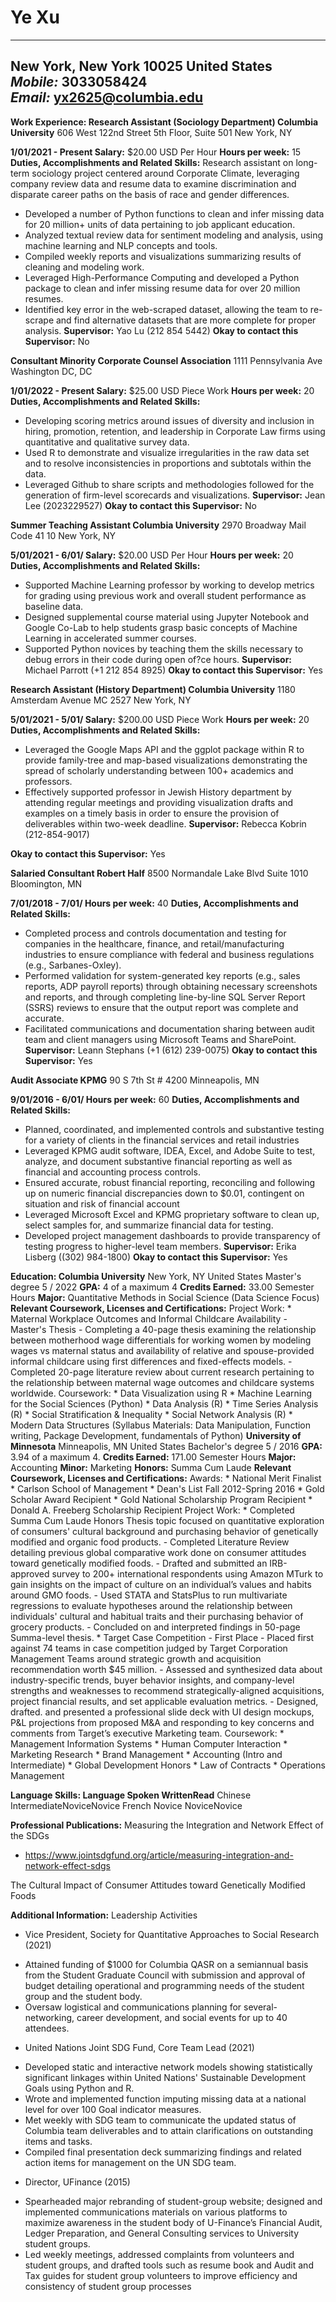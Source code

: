 Ye Xu
==========

----
New York, New York 10025 United States  
*Mobile:* 3033058424  
*Email:* yx2625@columbia.edu  
---
**Work Experience:
Research Assistant (Sociology Department)
Columbia University**
606 West 122nd Street
5th Floor, Suite 501
New York, NY

**1/01/2021 - Present
Salary:** $20.00 USD Per Hour
**Hours per week:** 15
**Duties, Accomplishments and Related Skills:**
Research assistant on long-term sociology project centered around Corporate Climate, leveraging company review data and resume data to
examine discrimination and disparate career paths on the basis of race and gender differences.

- Developed a number of Python functions to clean and infer missing data for 20 million+ units of data pertaining to job applicant education.
- Analyzed textual review data for sentiment modeling and analysis, using machine learning and NLP concepts and tools.
- Compiled weekly reports and visualizations summarizing results of cleaning and modeling work.
- Leveraged High-Performance Computing and developed a Python package to clean and infer missing resume data for over 20 million resumes.
- Identified key error in the web-scraped dataset, allowing the team to re-scrape and find alternative datasets that are more complete for proper
analysis.
**Supervisor:** Yao Lu (212 854 5442)
**Okay to contact this Supervisor:** No

**Consultant
Minority Corporate Counsel Association**
1111 Pennsylvania Ave
Washington DC, DC

**1/01/2022 - Present
Salary:** $25.00 USD Piece Work
**Hours per week:** 20
**Duties, Accomplishments and Related Skills:**

- Developing scoring metrics around issues of diversity and inclusion in hiring, promotion, retention, and leadership in Corporate Law firms using
quantitative and qualitative survey data.
- Used R to demonstrate and visualize irregularities in the raw data set and to resolve inconsistencies in proportions and subtotals within the data.
- Leveraged Github to share scripts and methodologies followed for the generation of firm-level scorecards and visualizations.
**Supervisor:** Jean Lee (2023229527)
**Okay to contact this Supervisor:** No

**Summer Teaching Assistant
Columbia University**
2970 Broadway
Mail Code 41 10
New York, NY

**5/01/2021 - 6/01/
Salary:** $20.00 USD Per Hour
**Hours per week:** 20
**Duties, Accomplishments and Related Skills:**

- Supported Machine Learning professor by working to develop metrics for grading using previous work and overall student performance as
baseline data.
- Designed supplemental course material using Jupyter Notebook and Google Co-Lab to help students grasp basic concepts of Machine
Learning in accelerated summer courses.
- Supported Python novices by teaching them the skills necessary to debug errors in their code during open of?ce hours.
**Supervisor:** Michael Parrott (+1 212 854 8925)
**Okay to contact this Supervisor:** Yes

**Research Assistant (History Department)
Columbia University**
1180 Amsterdam Avenue
MC 2527
New York, NY

**5/01/2021 - 5/01/
Salary:** $200.00 USD Piece Work
**Hours per week:** 20
**Duties, Accomplishments and Related Skills:**

- Leveraged the Google Maps API and the ggplot package within R to provide family-tree and map-based visualizations demonstrating the
spread of scholarly understanding between 100+ academics and professors.
- Effectively supported professor in Jewish History department by attending regular meetings and providing visualization drafts and examples on
a timely basis in order to ensure the provision of deliverables within two-week deadline.
**Supervisor:** Rebecca Kobrin (212-854-9017)


**Okay to contact this Supervisor:** Yes

**Salaried Consultant
Robert Half**
8500 Normandale Lake Blvd Suite 1010
Bloomington, MN

**7/01/2018 - 7/01/
Hours per week:** 40
**Duties, Accomplishments and Related Skills:**

- Completed process and controls documentation and testing for companies in the healthcare, finance, and retail/manufacturing industries to
ensure compliance with federal and business regulations (e.g., Sarbanes-Oxley).
- Performed validation for system-generated key reports (e.g., sales reports, ADP payroll reports) through obtaining necessary screenshots and
reports, and through completing line-by-line SQL Server Report (SSRS) reviews to ensure that the output report was complete and accurate.
- Facilitated communications and documentation sharing between audit team and client managers using Microsoft Teams and SharePoint.
**Supervisor:** Leann Stephans (+1 (612) 239-0075)
**Okay to contact this Supervisor:** Yes

**Audit Associate
KPMG**
90 S 7th St # 4200
Minneapolis, MN

**9/01/2016 - 6/01/
Hours per week:** 60
**Duties, Accomplishments and Related Skills:**

- Planned, coordinated, and implemented controls and substantive testing for a variety of clients in the financial services and retail industries
- Leveraged KPMG audit software, IDEA, Excel, and Adobe Suite to test, analyze, and document substantive financial reporting as well as
financial and accounting process controls.
- Ensured accurate, robust financial reporting, reconciling and following up on numeric financial discrepancies down to $0.01, contingent on
situation and risk of financial account
- Leveraged Microsoft Excel and KPMG proprietary software to clean up, select samples for, and summarize financial data for testing.
- Developed project management dashboards to provide transparency of testing progress to higher-level team members.
**Supervisor:** Erika Lisberg ((302) 984-1800)
**Okay to contact this Supervisor:** Yes

**Education:
Columbia University** New York, NY United States
Master's degree 5 / 2022
**GPA:** 4 of a maximum 4
**Credits Earned:** 33.00 Semester Hours
**Major:** Quantitative Methods in Social Science (Data Science Focus)
**Relevant Coursework, Licenses and Certifications:**
Project Work: * Maternal Workplace Outcomes and Informal Childcare Availability - Master's Thesis - Completing a 40-page thesis examining the
relationship between motherhood wage differentials for working women by modeling wages vs maternal status and availability of relative and
spouse-provided informal childcare using first differences and fixed-effects models. - Completed 20-page literature review about current research
pertaining to the relationship between maternal wage outcomes and childcare systems worldwide. Coursework: * Data Visualization using R *
Machine Learning for the Social Sciences (Python) * Data Analysis (R) * Time Series Analysis (R) * Social Stratification & Inequality * Social
Network Analysis (R) * Modern Data Structures (Syllabus Materials: Data Manipulation, Function writing, Package Development, fundamentals of
Python)
**University of Minnesota** Minneapolis, MN United States
Bachelor's degree 5 / 2016
**GPA:** 3.94 of a maximum 4.
**Credits Earned:** 171.00 Semester Hours
**Major:** Accounting **Minor:** Marketing **Honors:** Summa Cum Laude
**Relevant Coursework, Licenses and Certifications:**
Awards: * National Merit Finalist * Carlson School of Management * Dean's List Fall 2012-Spring 2016 * Gold Scholar Award Recipient * Gold
National Scholarship Program Recipient * Donald A. Freeberg Scholarship Recipient Project Work: * Completed Summa Cum Laude Honors
Thesis topic focused on quantitative exploration of consumers' cultural background and purchasing behavior of genetically modified and organic
food products. - Completed Literature Review detailing previous global comparative work done on consumer attitudes toward genetically modified
foods. - Drafted and submitted an IRB-approved survey to 200+ international respondents using Amazon MTurk to gain insights on the impact of
culture on an individual’s values and habits around GMO foods. - Used STATA and StatsPlus to run multivariate regressions to evaluate
hypotheses around the relationship between individuals' cultural and habitual traits and their purchasing behavior of grocery products. -
Concluded on and interpreted findings in 50-page Summa-level thesis. * Target Case Competition - First Place - Placed first against 74 teams in
case competition judged by Target Corporation Management Teams around strategic growth and acquisition recommendation worth $45 million. -
Assessed and synthesized data about industry-specific trends, buyer behavior insights, and company-level strengths and weaknesses to
recommend strategically-aligned acquisitions, project financial results, and set applicable evaluation metrics. - Designed, drafted. and presented
a professional slide deck with UI design mockups, P&L projections from proposed M&A and responding to key concerns and comments from
Target’s executive Marketing team. Coursework: * Management Information Systems * Human Computer Interaction * Marketing Research *
Brand Management * Accounting (Intro and Intermediate) * Global Development Honors * Law of Contracts * Operations Management

**Language Skills:
Language Spoken WrittenRead**
Chinese IntermediateNoviceNovice
French Novice NoviceNovice


**Professional Publications:**
Measuring the Integration and Network Effect of the SDGs

- https://www.jointsdgfund.org/article/measuring-integration-and-network-effect-sdgs

The Cultural Impact of Consumer Attitudes toward Genetically Modified Foods

**Additional Information:**
Leadership Activities
* Vice President, Society for Quantitative Approaches to Social Research (2021)

- Attained funding of $1000 for Columbia QASR on a semiannual basis from the Student Graduate Council with submission and approval of
budget detailing operational and programming needs of the student group and the student body.
- Oversaw logistical and communications planning for several-networking, career development, and social events for up to 40 attendees.

* United Nations Joint SDG Fund, Core Team Lead (2021)

- Developed static and interactive network models showing statistically significant linkages within United Nations' Sustainable Development Goals
using Python and R.
- Wrote and implemented function imputing missing data at a national level for over 100 Goal indicator measures.
- Met weekly with SDG team to communicate the updated status of Columbia team deliverables and to attain clarifications on outstanding items
and tasks.
- Compiled final presentation deck summarizing findings and related action items for management on the UN SDG team.

* Director, UFinance (2015)

- Spearheaded major rebranding of student-group website; designed and implemented communications materials on various platforms to
maximize awareness in the student body of U-Finance’s Financial Audit, Ledger Preparation, and General Consulting services to University
student groups.
- Led weekly meetings, addressed complaints from volunteers and student groups, and drafted tools such as resume book and Audit and Tax
guides for student group volunteers to improve efficiency and consistency of student group processes


